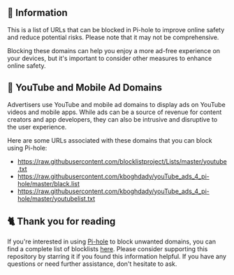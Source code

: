 ## 📃 Information
This is a list of URLs that can be blocked in Pi-hole to improve online safety and reduce potential risks.
Please note that it may not be comprehensive.

Blocking these domains can help you enjoy a more ad-free experience on your devices, but it's important to consider other measures to enhance online safety.

## 🔴 YouTube and Mobile Ad Domains
Advertisers use YouTube and mobile ad domains to display ads on YouTube videos and mobile apps.
While ads can be a source of revenue for content creators and app developers, they can also be intrusive and disruptive to the user experience.

Here are some URLs associated with these domains that you can block using Pi-hole:
- https://raw.githubusercontent.com/blocklistproject/Lists/master/youtube.txt
- https://raw.githubusercontent.com/kboghdady/youTube_ads_4_pi-hole/master/black.list
- https://raw.githubusercontent.com/kboghdady/youTube_ads_4_pi-hole/master/youtubelist.txt

## 🐈 Thank you for reading
If you're interested in using [Pi-hole](../What%20is%20Pi-hole.md) to block unwanted domains, you can find a complete list of blocklists [here](../../List.md).
Please consider supporting this repository by starring it if you found this information helpful.
If you have any questions or need further assistance, don't hesitate to ask.